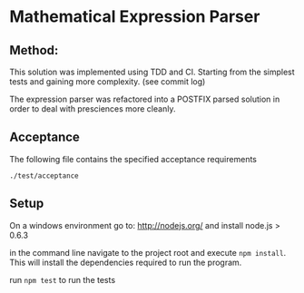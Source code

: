 Mathematical Expression Parser
=========

Method:
------

This solution was implemented using TDD and CI. Starting from the simplest tests and gaining more complexity. (see commit log)

The expression parser was refactored into a POSTFIX parsed solution in order to deal with presciences more cleanly.

Acceptance
----------
The following file contains the specified acceptance requirements  

    ./test/acceptance


Setup
-----

On a windows environment go to: http://nodejs.org/ and install node.js > 0.6.3
 
in the command line navigate to the project root and execute  `npm install`. This will install the dependencies required to run the program.

run `npm test` to run the tests

